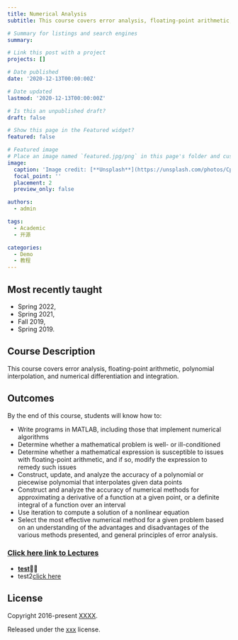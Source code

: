 ```yaml
---
title: Numerical Analysis
subtitle: This course covers error analysis, floating-point arithmetic, polynomial interpolation, and numerical differentiation and integration.

# Summary for listings and search engines
summary: 

# Link this post with a project
projects: []

# Date published
date: '2020-12-13T00:00:00Z'

# Date updated
lastmod: '2020-12-13T00:00:00Z'

# Is this an unpublished draft?
draft: false

# Show this page in the Featured widget?
featured: false

# Featured image
# Place an image named `featured.jpg/png` in this page's folder and customize its options here.
image:
  caption: 'Image credit: [**Unsplash**](https://unsplash.com/photos/CpkOjOcXdUY)'
  focal_point: ''
  placement: 2
  preview_only: false

authors:
  - admin

tags:
  - Academic
  - 开源

categories:
  - Demo
  - 教程
---
```


## Most recently taught
- Spring 2022,
- Spring 2021,
- Fall 2019,
- Spring 2019.

## Course Description

This course covers error analysis, floating-point arithmetic, polynomial interpolation, and numerical differentiation and integration.



## Outcomes
By the end of this course, students will know how to:
- Write programs in MATLAB, including those that implement numerical algorithms
- Determine whether a mathematical problem is well- or ill-conditioned
- Determine whether a mathematical expression is susceptible to issues with floating-point arithmetic, and if so, modify the expression to remedy such issues
- Construct, update, and analyze the accuracy of a polynomial or piecewise polynomial that interpolates given data points
- Construct and analyze the accuracy of numerical methods for approximating a derivative of a function at a given point, or a definite integral of a function over an interval
- Use iteration to compute a solution of a nonlinear equation
- Select the most effective numerical method for a given problem based on an understanding of the advantages and disadvantages of the various methods presented, and general principles of error analysis.



### [Click here link to Lectures](https://lxy.nau.edu.cn/_s26/2021/1029/c1039a87015/page.psp)

- **[test](https://lxy.nau.edu.cn/_s26/2021/1029/c1039a87015/page.psp)🦄✨**
- test2[click here](https://lxy.nau.edu.cn/_s26/2021/1029/c1039a87015/page.psp)
## License

Copyright 2016-present [XXXX](https://lxy.nau.edu.cn/_s26/2021/1029/c1039a87015/page.psp).

Released under the [xxx](https://lxy.nau.edu.cn/_s26/2021/1029/c1039a87015/page.psp) license.
